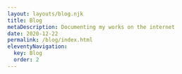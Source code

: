 ```yaml
---
layout: layouts/blog.njk
title: Blog
metaDescription: Documenting my works on the internet
date: 2020-12-22
permalink: /blog/index.html
eleventyNavigation:
  key: Blog
  order: 2
---
```

